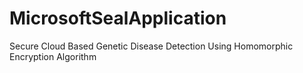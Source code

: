 # MicrosoftSealApplication
Secure Cloud Based Genetic Disease Detection Using Homomorphic Encryption Algorithm
